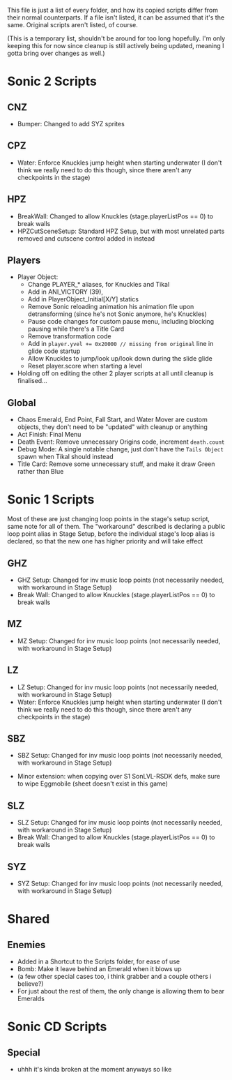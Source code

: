 
This file is just a list of every folder, and how its copied scripts differ from their normal counterparts. If a file isn't listed, it can be assumed that it's the same. Original scripts aren't listed, of course.

(This is a temporary list, shouldn't be around for too long hopefully. I'm only keeping this for now since cleanup is still actively being updated, meaning I gotta bring over changes as well.)

# Sonic 2 Scripts

## CNZ
- Bumper: Changed to add SYZ sprites

## CPZ
- Water: Enforce Knuckles jump height when starting underwater (I don't think we really need to do this though, since there aren't any checkpoints in the stage)

## HPZ
- BreakWall: Changed to allow Knuckles (stage.playerListPos == 0) to break walls
- HPZCutSceneSetup: Standard HPZ Setup, but with most unrelated parts removed and cutscene control added in instead

## Players
- Player Object: 
  - Change PLAYER_\* aliases, for Knuckles and Tikal
  - Add in ANI_VICTORY (39),
  - Add in PlayerObject_Initial[X/Y] statics
  - Remove Sonic reloading animation his animation file upon detransforming (since he's not Sonic anymore, he's Knuckles)
  - Pause code changes for custom pause menu, including blocking pausing while there's a Title Card
  - Remove transformation code
  - Add in `player.yvel += 0x20000 // missing from original` line in glide code startup
  - Allow Knuckles to jump/look up/look down during the slide glide
  - Reset player.score when starting a level
- Holding off on editing the other 2 player scripts at all until cleanup is finalised...

## Global
- Chaos Emerald, End Point, Fall Start, and Water Mover are custom objects, they don't need to be "updated" with cleanup or anything
- Act Finish: Final Menu
- Death Event: Remove unnecessary Origins code, increment `death.count`
- Debug Mode: A single notable change, just don't have the `Tails Object` spawn when Tikal should instead
- Title Card: Remove some unnecessary stuff, and make it draw Green rather than Blue

# Sonic 1 Scripts

Most of these are just changing loop points in the stage's setup script, same note for all of them. The "workaround" described is declaring a public loop point alias in Stage Setup, before the individual stage's loop alias is declared, so that the new one has higher priority and will take effect

## GHZ
- GHZ Setup: Changed for inv music loop points (not necessarily needed, with workaround in Stage Setup)
- Break Wall: Changed to allow Knuckles (stage.playerListPos == 0) to break walls

## MZ
- MZ Setup: Changed for inv music loop points (not necessarily needed, with workaround in Stage Setup)

## LZ
- LZ Setup: Changed for inv music loop points (not necessarily needed, with workaround in Stage Setup)
- Water: Enforce Knuckles jump height when starting underwater (I don't think we really need to do this though, since there aren't any checkpoints in the stage)

## SBZ
- SBZ Setup: Changed for inv music loop points (not necessarily needed, with workaround in Stage Setup)

- Minor extension: when copying over S1 SonLVL-RSDK defs, make sure to wipe Eggmobile (sheet doesn't exist in this game)

## SLZ
- SLZ Setup: Changed for inv music loop points (not necessarily needed, with workaround in Stage Setup)
- Break Wall: Changed to allow Knuckles (stage.playerListPos == 0) to break walls

## SYZ
- SYZ Setup: Changed for inv music loop points (not necessarily needed, with workaround in Stage Setup)

# Shared

## Enemies
- Added in a Shortcut to the Scripts folder, for ease of use
- Bomb: Make it leave behind an Emerald when it blows up
- (a few other special cases too, i think grabber and a couple others i believe?)
- For just about the rest of them, the only change is allowing them to bear Emeralds


# Sonic CD Scripts

## Special

- uhhh it's kinda broken at the moment anyways so like 

